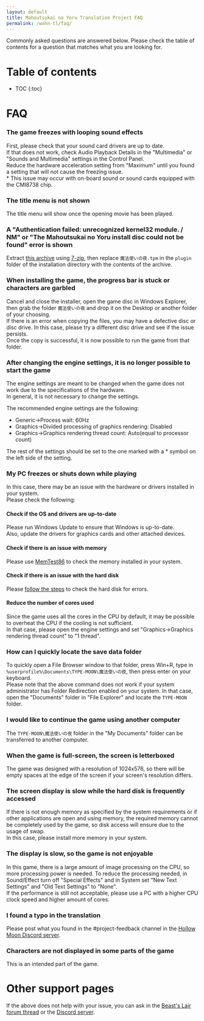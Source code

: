 ```yaml
---
layout: default
title: Mahoutsukai no Yoru Translation Project FAQ
permalink: /wohn-tl/faq/
---
```


Commonly asked questions are answered below. Please check the table of contents for a question that matches what you are looking for.  

# Table of contents

* TOC
{:toc}

# FAQ

### The game freezes with looping sound effects
First, please check that your sound card drivers are up to date.  
If that does not work, check Audio Playback Details in the "Multimedia" or "Sounds and Multimedia" settings in the Control Panel.  
Reduce the hardware acceleration setting from "Maximum" until you found a setting that will not cause the freezing issue.  
\* This issue may occur with on-board sound or sound cards equipped with the CMI8738 chip.

### The title menu is not shown
The title menu will show once the opening movie has been played.  

### A "Authentication failed: unrecognized kernel32 module. / NM" or "The Mahoutsukai no Yoru install disc could not be found" error is shown
Extract [this archive](https://cdn.discordapp.com/attachments/636713186044805123/747237694723326042/WOHN_cxdec_nokernel32_nocd_noexe.tpm.7z) using [7-zip](https://www.7-zip.org/), then replace `魔法使いの夜.tpm` in the `plugin` folder of the installation directory with the contents of the archive.  

### When installing the game, the progress bar is stuck or characters are garbled
Cancel and close the installer, open the game disc in Windows Explorer, then grab the folder `魔法使いの夜` and drop it on the Desktop or another folder of your choosing.  
If there is an error when copying the files, you may have a defective disc or disc drive. In this case, please try a different disc drive and see if the issue persists.  
Once the copy is successful, it is now possible to run the game from that folder.  

### After changing the engine settings, it is no longer possible to start the game
The engine settings are meant to be changed when the game does not work due to the specifications of the hardware.  
In general, it is not necessary to change the settings.  

The recommended engine settings are the following:
* Generic->Process wait: 60Hz  
* Graphics->Divided processing of graphics rendering: Disabled  
* Graphics->Graphics rendering thread count: Auto(equal to processor count)

The rest of the settings should be set to the one marked with a \* symbol on the left side of the setting.

### My PC freezes or shuts down while playing
In this case, there may be an issue with the hardware or drivers installed in your system.  
Please check the following:
#### Check if the OS and drivers are up-to-date
Please run Windows Update to ensure that Windows is up-to-date.  
Also, update the drivers for graphics cards and other attached devices.
#### Check if there is an issue with memory
Please use [MemTest86](https://www.memtest86.com/) to check the memory installed in your system.  
#### Check if there is an issue with the hard disk
Please [follow the steps](https://support.microsoft.com/en-us/help/2641432/check-your-hard-disk-for-errors-in-windows-7) to check the hard disk for errors.
#### Reduce the number of cores used
Since the game uses all the cores in the CPU by default, it may be possible to overheat the CPU if the cooling is not sufficient.  
In that case, please open the engine settings and set "Graphics->Graphics rendering thread count" to "1 thread".  

### How can I quickly locate the save data folder
To quickly open a File Browser window to that folder, press Win+R, type in `%userprofile%\Documents\TYPE-MOON\魔法使いの夜`, then press enter on your keyboard.  
Please note that the above command does not work if your system administrator has Folder Redirection enabled on your system. In that case, open the "Documents" folder in "File Explorer" and locate the `TYPE-MOON` folder.  

### I would like to continue the game using another computer
The `TYPE-MOON\魔法使いの夜` folder in the "My Documents" folder can be transferred to another computer.  

### When the game is full-screen, the screen is letterboxed
The game was designed with a resolution of 1024x576, so there will be empty spaces at the edge of the screen if your screen's resolution differs.

### The screen display is slow while the hard disk is frequently accessed
If there is not enough memory as specified by the system requirements or if other applications are open and using memory, the required memory cannot be completely used by the game, so disk access will ensure due to the usage of swap.  
In this case, please install more memory in your system.  

### The display is slow, so the game is not enjoyable
In this game, there is a large amount of image processing on the CPU, so more processing power is needed.
To reduce the processing needed, in Sound/Effect turn off "Special Effects" and in System set "New Text Settings" and "Old Text Settings" to "None".  
If the performance is still not acceptable, please use a PC with a higher CPU clock speed and higher amount of cores.  

### I found a typo in the translation
Please post what you found in the #project-feedback channel in the [Hollow Moon Discord server](https://discord.gg/2ngdyQd).

### Characters are not displayed in some parts of the game
This is an intended part of the game.

# Other support pages
If the above does not help with your issue, you can ask in the [Beast's Lair forum thread](https://forums.nrvnqsr.com/showthread.php/8586) or the [Discord server](https://discord.gg/2ngdyQd).
